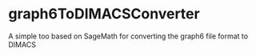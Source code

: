 # graph6ToDIMACSConverter
A simple too based on SageMath for converting the graph6 file format to DIMACS 
